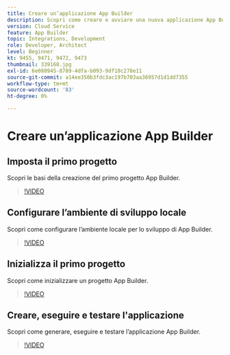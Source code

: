 ```yaml
---
title: Creare un’applicazione App Builder
description: Scopri come creare e avviare una nuova applicazione App Builder.
version: Cloud Service
feature: App Builder
topic: Integrations, Development
role: Developer, Architect
level: Beginner
kt: 9455, 9471, 9472, 9473
thumbnail: 339168.jpg
exl-id: 6e080945-8789-4dfa-b093-9df10c278e11
source-git-commit: a14ee350b3fdc3ac197b703aa36957d1d1dd7355
workflow-type: tm+mt
source-wordcount: '83'
ht-degree: 0%

---
```


# Creare un’applicazione App Builder

## Imposta il primo progetto

Scopri le basi della creazione del primo progetto App Builder.

>[!VIDEO](https://video.tv.adobe.com/v/339168/?quality=12&learn=on)

## Configurare l’ambiente di sviluppo locale

Scopri come configurare l’ambiente locale per lo sviluppo di App Builder.

>[!VIDEO](https://video.tv.adobe.com/v/339169/?quality=12&learn=on)

## Inizializza il primo progetto

Scopri come inizializzare un progetto App Builder.

>[!VIDEO](https://video.tv.adobe.com/v/339170/?quality=12&learn=on)

## Creare, eseguire e testare l&#39;applicazione

Scopri come generare, eseguire e testare l’applicazione App Builder.

>[!VIDEO](https://video.tv.adobe.com/v/339171/?quality=12&learn=on)
